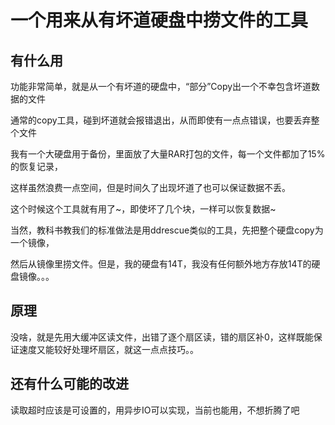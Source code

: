 # 一个用来从有坏道硬盘中捞文件的工具
## 有什么用
功能非常简单，就是从一个有坏道的硬盘中，“部分”Copy出一个不幸包含坏道数据的文件

通常的copy工具，碰到坏道就会报错退出，从而即使有一点点错误，也要丢弃整个文件

我有一个大硬盘用于备份，里面放了大量RAR打包的文件，每一个文件都加了15%的恢复记录，

这样虽然浪费一点空间，但是时间久了出现坏道了也可以保证数据不丢。

这个时候这个工具就有用了~，即使坏了几个块，一样可以恢复数据~

当然，教科书教我们的标准做法是用ddrescue类似的工具，先把整个硬盘copy为一个镜像，

然后从镜像里捞文件。但是，我的硬盘有14T，我没有任何额外地方存放14T的硬盘镜像。。。
## 原理
没啥，就是先用大缓冲区读文件，出错了逐个扇区读，错的扇区补0，这样既能保证速度又能较好处理坏扇区，就这一点点技巧。。
## 还有什么可能的改进
读取超时应该是可设置的，用异步IO可以实现，当前也能用，不想折腾了吧

